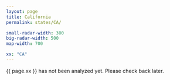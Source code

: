 ```yaml
---
layout: page
title: California
permalink: states/CA/

small-radar-width: 300
big-radar-width: 500
map-width: 700

xx: "CA"
---
```


<p>{{ page.xx }} has not been analyzed yet. Please check back later.</p>